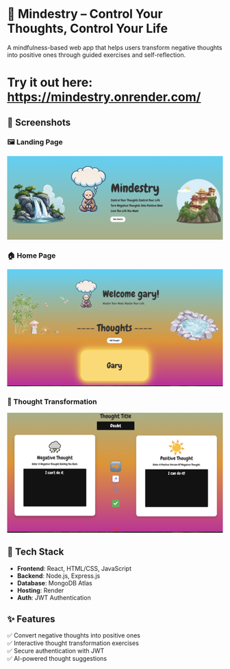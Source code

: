 # 🧠 Mindestry – Control Your Thoughts, Control Your Life
A mindfulness-based web app that helps users transform negative thoughts into positive ones through guided exercises and self-reflection.

# Try it out here: https://mindestry.onrender.com/


## 🌟 Screenshots
### 🖼️ Landing Page
![Landing Page](LandingNew.png)

### 🏠 Home Page

![Home Page](HomePage.png)

### 🎯 Thought Transformation
![Thought Transformation](ChangeThought.png)


## 🚀 Tech Stack
- **Frontend**: React, HTML/CSS, JavaScript
- **Backend**: Node.js, Express.js
- **Database**: MongoDB Atlas
- **Hosting**: Render
- **Auth**: JWT Authentication

## ✨ Features
✅ Convert negative thoughts into positive ones  
✅ Interactive thought transformation exercises  
✅ Secure authentication with JWT  
✅ AI-powered thought suggestions 
